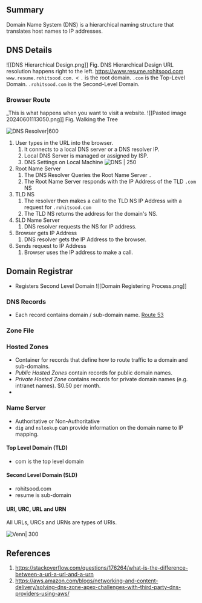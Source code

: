 ## Summary
Domain Name System (DNS) is a hierarchical naming structure that translates host names to IP addresses.

## DNS Details

![[DNS Hierarchical Design.png]]
Fig. DNS Hierarchical Design
URL resolution happens right to the left.
https://www.resume.rohitsood.com 
`www.resume.rohitsood.com.` < `.` is the root domain.
 `.com` is the Top-Level Domain.
`.rohitsood.com` is the Second-Level Domain.

### Browser Route
_This is what happens when you want to visit a website.
![[Pasted image 20240601113050.png]]
Fig. Walking the Tree

![DNS Resolver|600](https://cf-assets.www.cloudflare.com/slt3lc6tev37/1NzaAqpEFGjqTZPAS02oNv/bf7b3f305d9c35bde5c5b93a519ba6d5/what_is_a_dns_server_dns_lookup.png)
1. User types in the URL into the browser.
	1. It connects to a local DNS server or a DNS resolver IP.
	2. Local DNS Server is managed or assigned by ISP.
	4. DNS Settings on Local Machine ![DNS | 250](dns-settings.png)
2. Root Name Server
	1. The DNS Resolver Queries the Root Name Server `.`
	2. The Root Name Server responds with the IP Address of the TLD `.com` NS
3. TLD NS
	1. The resolver then makes a call to the TLD NS IP Address with a request for `.rohitsood.com`
	2. The TLD NS returns the address for the domain's NS.
4. SLD Name Server
	1. DNS resolver requests the NS for IP address.
5. Browser gets IP Address
	1. DNS resolver gets the IP Address to the browser.
6. Sends request to IP Address
	1. Browser uses the IP address to make a call.

## Domain Registrar
- Registers Second Level Domain
![[Domain Registering Process.png]]
### DNS Records
* Each record contains domain / sub-domain name.
[Route 53](Route%2053.md)
### Zone File
### Hosted Zones
- Container for records that define how to route traffic to a domain and sub-domains.
- *Public Hosted Zones* contain records for public domain names.
- _Private Hosted Zone_ contains records for private domain names (e.g. intranet names). $0.50 per month.
- 
### Name Server
- Authoritative or Non-Authoritative
- `dig` and `nslookup` can provide information on the domain name to IP mapping.
#### Top Level Domain (TLD)
- com is the top level domain
#### Second Level Domain (SLD)
- rohitsood.com
- resume is sub-domain
#### URI, URC, URL and URN

All URLs, URCs and URNs are types of URIs.

![Venn| 300](https://i.stack.imgur.com/FbaKm.png)
## References

1. https://stackoverflow.com/questions/176264/what-is-the-difference-between-a-uri-a-url-and-a-urn
1. https://aws.amazon.com/blogs/networking-and-content-delivery/solving-dns-zone-apex-challenges-with-third-party-dns-providers-using-aws/
